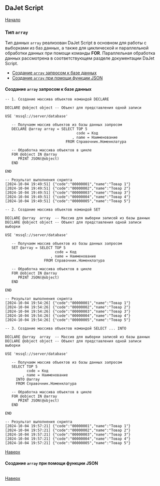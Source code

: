 ## DaJet Script

[Начало](https://github.com/zhichkin/dajet/tree/main/doc/dajet-script/README.md)

### Тип ```array```

Тип данных ```array``` реализован DaJet Script в основном для работы с выборками из баз данных, а также для циклической и параллельной обработки данных при помощи команды **FOR**. Параллельная обработка данных рассмотрена в соответствующем разделе документации DaJet Script.

- [Создание ```array``` запросом к базе данных](#создание-array-запросом-к-базе-данных)
- [Создание ```array``` при помощи функции JSON](#создание-array-при-помощи-функции-json)

#### Создание ```array``` запросом к базе данных

```TSQL
-- 1. Создание массива объектов командой DECLARE

DECLARE @object object -- Объект для представления одной записи

USE 'mssql://server/database'

   -- Получаем массив объектов из базы данных запросом
   DECLARE @array array = SELECT TOP 5
                                 code = Код
                               , name = Наименование
                            FROM Справочник.Номенклатура

   -- Обработка массива объектов в цикле
   FOR @object IN @array
      PRINT JSON(@object)
   END

END

-- Результат выполнения скрипта
[2024-10-04 19:49:51] {"code":"00000001","name":"Товар 1"}
[2024-10-04 19:49:51] {"code":"00000002","name":"Товар 2"}
[2024-10-04 19:49:51] {"code":"00000003","name":"Товар 3"}
[2024-10-04 19:49:51] {"code":"00000004","name":"Товар 4"}
[2024-10-04 19:49:51] {"code":"00000005","name":"Товар 5"}
```

```TSQL
-- 2. Создание массива объектов командой SET

DECLARE @array  array  -- Массив для выборки записей из базы данных
DECLARE @object object -- Объект для представления одной записи выборки

USE 'mssql://server/database'

   -- Получаем массив объектов из базы данных запросом
   SET @array = SELECT TOP 5
                       code = Код
                     , name = Наименование
                  FROM Справочник.Номенклатура

   -- Обработка массива объектов в цикле
   FOR @object IN @array
      PRINT JSON(@object)
   END

END

-- Результат выполнения скрипта
[2024-10-04 19:54:26] {"code":"00000001","name":"Товар 1"}
[2024-10-04 19:54:26] {"code":"00000002","name":"Товар 2"}
[2024-10-04 19:54:26] {"code":"00000003","name":"Товар 3"}
[2024-10-04 19:54:26] {"code":"00000004","name":"Товар 4"}
[2024-10-04 19:54:26] {"code":"00000005","name":"Товар 5"}
```

```TSQL
-- 3. Создание массива объектов командой SELECT ... INTO

DECLARE @array  array  -- Массив для выборки записей из базы данных
DECLARE @object object -- Объект для представления одной записи выборки

USE 'mssql://server/database'

   -- Получаем массив объектов из базы данных запросом
   SELECT TOP 5
          code = Код
        , name = Наименование
     INTO @array
     FROM Справочник.Номенклатура

   -- Обработка массива объектов в цикле
   FOR @object IN @array
      PRINT JSON(@object)
   END

END

-- Результат выполнения скрипта
[2024-10-04 19:57:21] {"code":"00000001","name":"Товар 1"}
[2024-10-04 19:57:21] {"code":"00000002","name":"Товар 2"}
[2024-10-04 19:57:21] {"code":"00000003","name":"Товар 3"}
[2024-10-04 19:57:21] {"code":"00000004","name":"Товар 4"}
[2024-10-04 19:57:21] {"code":"00000005","name":"Товар 5"}
```

[Наверх](#тип-array)

#### Создание ```array``` при помощи функции JSON

```TSQL
```

[Наверх](#тип-array)
